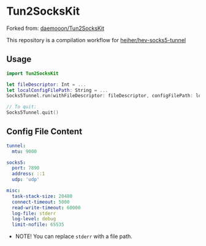 # Tun2SocksKit

Forked from: [daemooon/Tun2SocksKit](https://github.com/daemooon/Tun2SocksKit)

This repository is a compilation workflow for [heiher/hev-socks5-tunnel](https://github.com/heiher/hev-socks5-tunnel)

## Usage

```swift
import Tun2SocksKit

let fileDescriptor: Int = ...
let localConfigFilePath: String = ...
Socks5Tunnel.run(withFileDescriptor: fileDescriptor, configFilePath: localConfigFilePath)

// To quit:
Socks5Tunnel.quit()
```

## Config File Content

```yml
tunnel:
  mtu: 9000

socks5:
  port: 7890
  address: ::1
  udp: 'udp'

misc:
  task-stack-size: 20480
  connect-timeout: 5000
  read-write-timeout: 60000
  log-file: stderr
  log-level: debug
  limit-nofile: 65535
```

+ NOTE! You can replace `stderr` with a file path.




